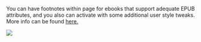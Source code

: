 You can have footnotes within page for ebooks that support adequate EPUB attributes, and you also can activate with some additional user style tweaks. More info can be found [here.](https://github.com/koreader/koreader/pull/4440)

![](https://user-images.githubusercontent.com/24273478/50574984-b1a36400-0df3-11e9-8d2d-1291d539e48b.png)
